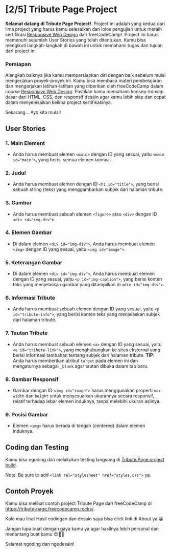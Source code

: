 # [2/5] Tribute Page Project

**Selamat datang di Tribute Page Project!**. Project ini adalah yang kedua dari lima project yang harus kamu selesaikan dan lolos pengujian untuk meraih sertifikasi [Responsive Web Design](https://www.freecodecamp.org/learn/2022/responsive-web-design/) dari freeCodeCamp!. Project ini harus memenuhi sejumlah User Stories yang telah ditentukan. Kamu bisa mengikuti langkah-langkah di bawah ini untuk memahami tugas dan tujuan dari project ini.

### Persiapan

Alangkah baiknya jika kamu mempersiapkan diri dengan baik sebelum mulai mengerjakan proyek-proyek ini. Kamu bisa membaca materi pembelajaran dan mengerjakan latihan-latihan yang diberikan oleh freeCodeCamp dalam course [Responsive Web Design](https://www.freecodecamp.org/learn/2022/responsive-web-design/). Pastikan kamu memahami konsep-konsep dasar dari HTML, CSS, dan responsif desain agar kamu lebih siap dan cepat dalam menyelesaikan kelima project sertifikasinya.

Sekarang... Ayo kita mulai!

## User Stories

### 1. Main Element

- Anda harus membuat elemen `<main>` dengan ID yang sesuai, yaitu `<main id="main">`, yang berisi semua elemen lainnya.

### 2. Judul

- Anda harus membuat elemen dengan ID `<h1 id="title">`, yang berisi sebuah string (teks) yang menggambarkan subjek dari halaman tribute.

### 3. Gambar

- Anda harus membuat sebuah elemen `<figure>` atau `<div>` dengan ID `<div id="img-div">`.

### 4. Elemen Gambar

- Di dalam elemen `<div id="img-div">`, Anda harus membuat elemen `<img>` dengan ID yang sesuai, yaitu `<img id="image">`.

### 5. Keterangan Gambar

- Di dalam elemen `<div id="img-div">`, Anda harus membuat elemen dengan ID yang sesuai, yaitu `<p id="img-caption">`, yang berisi konten teks yang menjelaskan gambar yang ditampilkan di `<div id="img-div">`.

### 6. Informasi Tribute

- Anda harus membuat sebuah elemen dengan ID yang sesuai, yaitu `<p id="tribute-info">`, yang berisi konten teks yang menjelaskan subjek dari halaman tribute.

### 7. Tautan Tribute

- Anda harus membuat sebuah elemen `<a>` dengan ID yang sesuai, yaitu `<a id="tribute-link">`, yang menghubungkan ke situs eksternal yang berisi informasi tambahan tentang subjek dari halaman tribute. **TIP**: Anda harus memberikan atribut `target` pada elemen ini dan mengaturnya sebagai `_blank` agar tautan dibuka dalam tab baru.

### 8. Gambar Responsif

- Gambar dengan ID `<img id="image">` harus menggunakan properti `max-width` dan `height` untuk menyesuaikan ukurannya secara responsif, relatif terhadap lebar elemen induknya, tanpa melebihi ukuran aslinya.

### 9. Posisi Gambar

- Elemen `<img>` harus berada di tengah (centered) dalam elemen induknya.

## Coding dan Testing

Kamu bisa ngoding dan melakukan testing langsung di [Tribute Page project build](https://www.freecodecamp.org/learn/2022/responsive-web-design/build-a-tribute-page-project/build-a-tribute-page).  

Note: Be sure to add `<link rel="stylesheet" href="styles.css">` ya.

## Contoh Proyek

Kamu bisa melihat contoh project Tribute Page dari freeCodeCamp di https://tribute-page.freecodecamp.rocks/.  

Kalo mau lihat Hasil codingan dan desain saya bisa click link di About ya 😀

Jangan lupa buat dengan gaya kamu ya agar hasilnya lebih personal dan menantang buat kamu 😊👍🏻

Selamat ngoding dan ngedesain!
